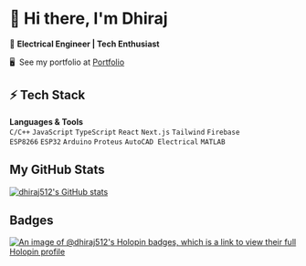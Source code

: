 # 👋 Hi there, I'm Dhiraj 
🚀 **Electrical Engineer | Tech Enthusiast**  

🖥️  See my portfolio at [Portfolio](http://dhirajp.vercel.app)

## ⚡ Tech Stack
**Languages & Tools**  
`C/C++` `JavaScript` `TypeScript` `React` `Next.js` `Tailwind` `Firebase`  
`ESP8266` `ESP32` `Arduino` `Proteus` `AutoCAD Electrical` `MATLAB`  


## My GitHub Stats
<a href="http://www.github.com/dhiraj512"><img src="https://github-readme-stats.vercel.app/api?username=dhiraj512&show_icons=true&hide=&title_color=0891b2&text_color=ffffff&icon_color=0891b2&bg_color=1c1917&hide_border=true&show_icons=true" alt="dhiraj512's GitHub stats" /></a>

## Badges
[![An image of @dhiraj512's Holopin badges, which is a link to view their full Holopin profile](https://holopin.me/dhiraj512)](https://holopin.io/@dhiraj512)

